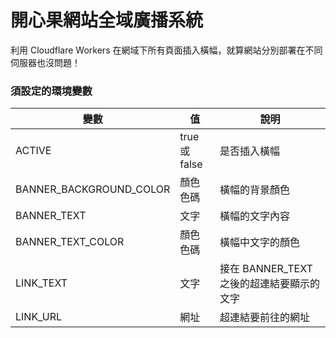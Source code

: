 # 開心果網站全域廣播系統
利用 Cloudflare Workers 在網域下所有頁面插入橫幅，就算網站分別部署在不同伺服器也沒問題！

### 須設定的環境變數
|變數|值|說明|
|-|-|-|
|ACTIVE|true 或 false|是否插入橫幅|
|BANNER_BACKGROUND_COLOR|顏色色碼|橫幅的背景顏色|
|BANNER_TEXT|文字|橫幅的文字內容|
|BANNER_TEXT_COLOR|顏色色碼|橫幅中文字的顏色|
|LINK_TEXT|文字|接在 BANNER_TEXT 之後的超連結要顯示的文字|
|LINK_URL|網址|超連結要前往的網址|